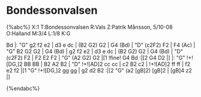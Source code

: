 # Bondessonvalsen

{%abc%}
X:1
T:Bondessonvalsen
R:Vals
Z:Patrik Månsson, 5/10-08
O:Halland
M:3/4
L:1/8
K:G

Bd |: "G" g2 f2 e2 | d3 e dc | (B2 G2) G2 | G4 (Bd) | "D" (c2F2) F2 | F4 (Ac) | "G" B2 G2 G2 | G4 (Bd) |
g2 f2 e2 | d3 e dc | (B2 G2) G2 | G4 (Bd) | "D" (c2F2) F2 | F2 E2 F2 | "G" (A2 G2) G2 |[1 !fine! G4 Bd :|[2 G4 D2 |]
|: "G" !+![DG,]2 BB BB | B2 A2 B2 | "D" !+![AD]2 cc cc | c2 B2 c2 | !+![AD]2 ff ff | f2 e2 f2 |[1 "G" !+![DG,]2 gg gg | g2 d2 B2 :|[2 "G" (a2 [gB]2) [gB]2 | [gB]4 z2 |]




{%endabc%}

